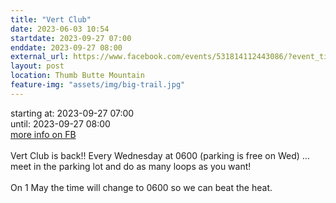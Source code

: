 ```yaml
---
title: "Vert Club"
date: 2023-06-03 10:54
startdate: 2023-09-27 07:00
enddate: 2023-09-27 08:00
external_url: https://www.facebook.com/events/531814112443086/?event_time_id=531814115776419
layout: post
location: Thumb Butte Mountain
feature-img: "assets/img/big-trail.jpg"
---
```


starting at: 2023-09-27 07:00<br>until: 2023-09-27 08:00<br><a href="https://www.facebook.com/events/531814112443086/?event_time_id=531814115776419">more info on FB</a><br><br>Vert Club is back!! Every Wednesday at 0600 (parking is free on Wed) … meet in the parking lot and do as many loops as you want!<br>
  <br>
  On 1 May the time will change to 0600 so we can beat the heat.<br>
  <br>
  
